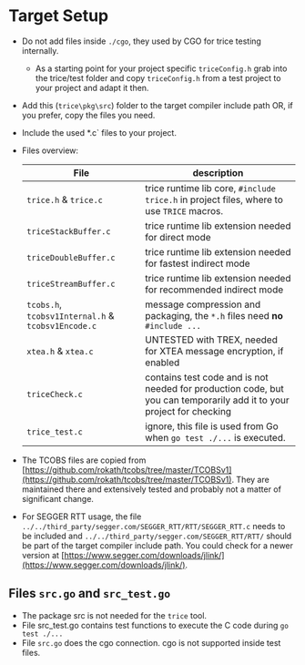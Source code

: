 # Target Setup

* Do not add files inside `./cgo`, they used by CGO for trice testing internally.
  * As a starting point for your project specific `triceConfig.h` grab into the trice/test folder and copy `triceConfig.h` from a test project to your project and adapt it then.

* Add this (`trice\pkg\src`) folder to the target compiler include path OR, if you prefer, copy the files you need.
* Include the used *.c` files to your project.
* Files overview:
  
  | File                                               | description |
  | -                                                  | -           |
  | `trice.h` & `trice.c`                              | trice runtime lib core, `#include trice.h` in project files, where to use `TRICE` macros. |
  | `triceStackBuffer.c`                               | trice runtime lib extension needed for direct mode |
  | `triceDoubleBuffer.c`                              | trice runtime lib extension needed for fastest indirect mode |
  | `triceStreamBuffer.c`                              | trice runtime lib extension needed for recommended indirect mode |
  | `tcobs.h`, `tcobsv1Internal.h` & `tcobsv1Encode.c` | message compression and packaging, the `*.h` files need **no** `#include ...` |
  | `xtea.h` & `xtea.c`                                | UNTESTED with TREX, needed for XTEA message encryption, if enabled |
  | `triceCheck.c` | contains test code and is not needed for production code, but you can temporarily add it to your project for checking |
  | `trice_test.c` | ignore, this file is used from Go when `go test ./...` is executed. |

* The TCOBS files are copied from [https://github.com/rokath/tcobs/tree/master/TCOBSv1](https://github.com/rokath/tcobs/tree/master/TCOBSv1). They are maintained there and extensively tested and probably not a matter of significant change.
* For SEGGER RTT usage, the file `../../third_party/segger.com/SEGGER_RTT/RTT/SEGGER_RTT.c` needs to be included and `../../third_party/segger.com/SEGGER_RTT/RTT/` should be part of the target compiler include path. You could check for a newer version at [https://www.segger.com/downloads/jlink/](https://www.segger.com/downloads/jlink/).

## Files `src.go` and `src_test.go`

* The package src is not needed for the `trice` tool.
* File src_test.go contains test functions to execute the C code during `go test ./...`
* File `src.go` does the cgo connection. cgo is not supported inside test files.
